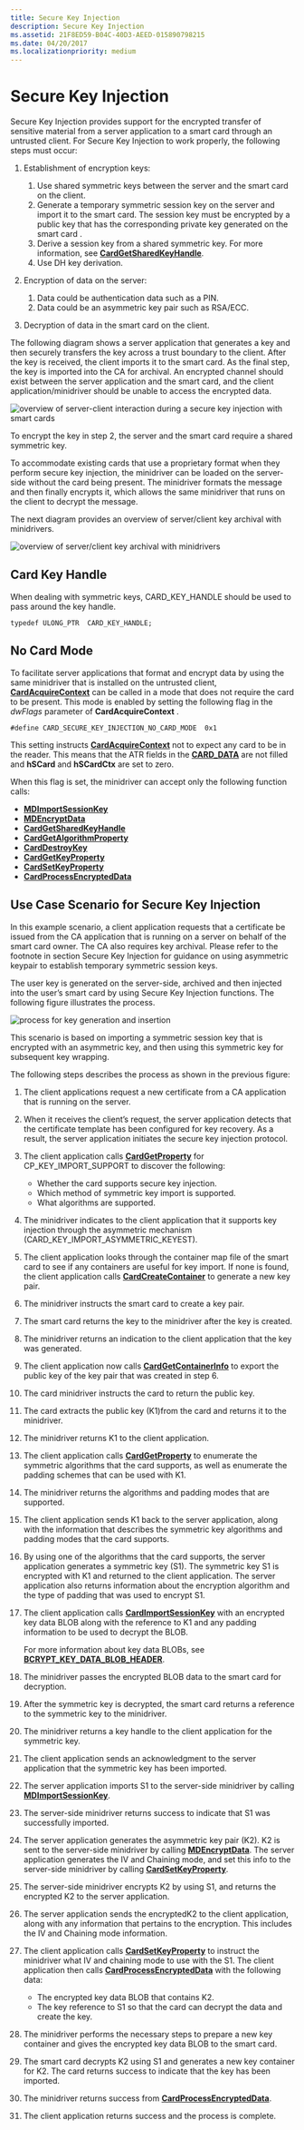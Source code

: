 ```yaml
---
title: Secure Key Injection
description: Secure Key Injection
ms.assetid: 21F8ED59-B04C-40D3-AEED-015890798215
ms.date: 04/20/2017
ms.localizationpriority: medium
---
```


# Secure Key Injection


Secure Key Injection provides support for the encrypted transfer of sensitive material from a server application to a smart card through an untrusted client. For Secure Key Injection to work properly, the following steps must occur:

1.  Establishment of encryption keys:

    1.  Use shared symmetric keys between the server and the smart card on the client.
    2.  Generate a temporary symmetric session key on the server and import it to the smart card. The session key must be encrypted by a public key that has the corresponding private key generated on the smart card .
    3.  Derive a session key from a shared symmetric key. For more information, see [**CardGetSharedKeyHandle**](/previous-versions/dn468730(v=vs.85)).
    4.  Use DH key derivation.

2.  Encryption of data on the server:

    1.  Data could be authentication data such as a PIN.
    2.  Data could be an asymmetric key pair such as RSA/ECC.

3.  Decryption of data in the smart card on the client.

The following diagram shows a server application that generates a key and then securely transfers the key across a trust boundary to the client. After the key is received, the client imports it to the smart card. As the final step, the key is imported into the CA for archival. An encrypted channel should exist between the server application and the smart card, and the client application/minidriver should be unable to access the encrypted data.

![overview of server-client interaction during a secure key injection with smart cards](images/seckeyinj.png)

To encrypt the key in step 2, the server and the smart card require a shared symmetric key.

To accommodate existing cards that use a proprietary format when they perform secure key injection, the minidriver can be loaded on the server-side without the card being present. The minidriver formats the message and then finally encrypts it, which allows the same minidriver that runs on the client to decrypt the message.

The next diagram provides an overview of server/client key archival with minidrivers.

![overview of server/client key archival with minidrivers](images/seckeyarch.png)

## <span id="Card_Key_Handle"></span><span id="card_key_handle"></span><span id="CARD_KEY_HANDLE"></span>Card Key Handle


When dealing with symmetric keys, CARD\_KEY\_HANDLE should be used to pass around the key handle.

``` syntax
typedef ULONG_PTR  CARD_KEY_HANDLE;
```

## <span id="_No_Card_Mode"></span><span id="_no_card_mode"></span><span id="_NO_CARD_MODE"></span> No Card Mode


To facilitate server applications that format and encrypt data by using the same minidriver that is installed on the untrusted client, [**CardAcquireContext**](/previous-versions/dn468701(v=vs.85)) can be called in a mode that does not require the card to be present. This mode is enabled by setting the following flag in the *dwFlags* parameter of **CardAcquireContext** .

``` syntax
#define CARD_SECURE_KEY_INJECTION_NO_CARD_MODE  0x1
```

This setting instructs [**CardAcquireContext**](/previous-versions/dn468701(v=vs.85)) not to expect any card to be in the reader. This means that the ATR fields in the [**CARD\_DATA**](/previous-versions/dn468748(v=vs.85)) are not filled and **hSCard** and **hSCardCtx** are set to zero.

When this flag is set, the minidriver can accept only the following function calls:

-   [**MDImportSessionKey**](/previous-versions/dn468757(v=vs.85))
-   [**MDEncryptData**](/previous-versions/dn468756(v=vs.85))
-   [**CardGetSharedKeyHandle**](/previous-versions/dn468730(v=vs.85))
-   [**CardGetAlgorithmProperty**](/previous-versions/dn468722(v=vs.85))
-   [**CardDestroyKey**](/previous-versions/dn468720(v=vs.85))
-   [**CardGetKeyProperty**](/previous-versions/dn468728(v=vs.85))
-   [**CardSetKeyProperty**](/previous-versions/dn468739(v=vs.85))
-   [**CardProcessEncryptedData**](/previous-versions/dn468732(v=vs.85))

## <span id="Use_Case_Scenario_for_Secure_Key_Injection"></span><span id="use_case_scenario_for_secure_key_injection"></span><span id="USE_CASE_SCENARIO_FOR_SECURE_KEY_INJECTION"></span>Use Case Scenario for Secure Key Injection


In this example scenario, a client application requests that a certificate be issued from the CA application that is running on a server on behalf of the smart card owner. The CA also requires key archival. Please refer to the footnote in section Secure Key Injection for guidance on using asymmetric keypair to establish temporary symmetric session keys.

The user key is generated on the server-side, archived and then injected into the user’s smart card by using Secure Key Injection functions. The following figure illustrates the process.

![process for key generation and insertion](images/skiusecase.png)

This scenario is based on importing a symmetric session key that is encrypted with an asymmetric key, and then using this symmetric key for subsequent key wrapping.

The following steps describes the process as shown in the previous figure:

1.  The client applications request a new certificate from a CA application that is running on the server.
2.  When it receives the client’s request, the server application detects that the certificate template has been configured for key recovery. As a result, the server application initiates the secure key injection protocol.
3.  The client application calls [**CardGetProperty**](/previous-versions/dn468729(v=vs.85)) for CP\_KEY\_IMPORT\_SUPPORT to discover the following:

    -   Whether the card supports secure key injection.
    -   Which method of symmetric key import is supported.
    -   What algorithms are supported.

4.  The minidriver indicates to the client application that it supports key injection through the asymmetric mechanism (CARD\_KEY\_IMPORT\_ASYMMETRIC\_KEYEST).
5.  The client application looks through the container map file of the smart card to see if any containers are useful for key import. If none is found, the client application calls [**CardCreateContainer**](/previous-versions/dn468708(v=vs.85)) to generate a new key pair.
6.  The minidriver instructs the smart card to create a key pair.
7.  The smart card returns the key to the minidriver after the key is created.
8.  The minidriver returns an indication to the client application that the key was generated.
9.  The client application now calls [**CardGetContainerInfo**](/previous-versions/dn468725(v=vs.85)) to export the public key of the key pair that was created in step 6.
10. The card minidriver instructs the card to return the public key.
11. The card extracts the public key (K1)from the card and returns it to the minidriver.
12. The minidriver returns K1 to the client application.
13. The client application calls [**CardGetProperty**](/previous-versions/dn468729(v=vs.85)) to enumerate the symmetric algorithms that the card supports, as well as enumerate the padding schemes that can be used with K1.
14. The minidriver returns the algorithms and padding modes that are supported.
15. The client application sends K1 back to the server application, along with the information that describes the symmetric key algorithms and padding modes that the card supports.
16. By using one of the algorithms that the card supports, the server application generates a symmetric key (S1). The symmetric key S1 is encrypted with K1 and returned to the client application. The server application also returns information about the encryption algorithm and the type of padding that was used to encrypt S1.
17. The client application calls [**CardImportSessionKey**](/previous-versions/dn468731(v=vs.85)) with an encrypted key data BLOB along with the reference to K1 and any padding information to be used to decrypt the BLOB.

    For more information about key data BLOBs, see [**BCRYPT\_KEY\_DATA\_BLOB\_HEADER**](/windows/desktop/api/bcrypt/ns-bcrypt-_bcrypt_key_data_blob_header).

18. The minidriver passes the encrypted BLOB data to the smart card for decryption.
19. After the symmetric key is decrypted, the smart card returns a reference to the symmetric key to the minidriver.
20. The minidriver returns a key handle to the client application for the symmetric key.
21. The client application sends an acknowledgment to the server application that the symmetric key has been imported.
22. The server application imports S1 to the server-side minidriver by calling [**MDImportSessionKey**](/previous-versions/dn468757(v=vs.85)).
23. The server-side minidriver returns success to indicate that S1 was successfully imported.
24. The server application generates the asymmetric key pair (K2). K2 is sent to the server-side minidriver by calling [**MDEncryptData**](/previous-versions/dn468756(v=vs.85)). The server application generates the IV and Chaining mode, and set this info to the server-side minidriver by calling [**CardSetKeyProperty**](/previous-versions/dn468739(v=vs.85)).
25. The server-side minidriver encrypts K2 by using S1, and returns the encrypted K2 to the server application.
26. The server application sends the encryptedK2 to the client application, along with any information that pertains to the encryption. This includes the IV and Chaining mode information.
27. The client application calls [**CardSetKeyProperty**](/previous-versions/dn468739(v=vs.85)) to instruct the minidriver what IV and chaining mode to use with the S1. The client application then calls [**CardProcessEncryptedData**](/previous-versions/dn468732(v=vs.85)) with the following data:

    -   The encrypted key data BLOB that contains K2.
    -   The key reference to S1 so that the card can decrypt the data and create the key.

28. The minidriver performs the necessary steps to prepare a new key container and gives the encrypted key data BLOB to the smart card.
29. The smart card decrypts K2 using S1 and generates a new key container for K2. The card returns success to indicate that the key has been imported.
30. The minidriver returns success from [**CardProcessEncryptedData**](/previous-versions/dn468732(v=vs.85)).
31. The client application returns success and the process is complete.

 

